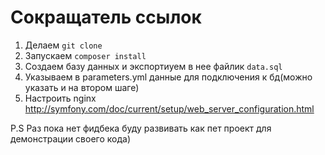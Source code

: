Сокращатель ссылок
==================
1. Делаем ```git clone```  
2. Запускаем ```composer install```  
3. Создаем базу данных и экспортиуем в нее файлик ```data.sql```  
4. Указываем в parameters.yml данные для подключения к бд(можно указать и на втором шаге)  
5. Настроить nginx http://symfony.com/doc/current/setup/web_server_configuration.html

P.S Раз пока нет фидбека буду развивать как пет проект для демонстрации своего кода)
